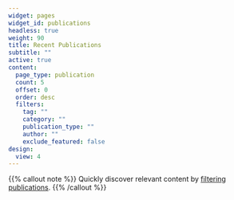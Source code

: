 ```yaml
---
widget: pages
widget_id: publications
headless: true
weight: 90
title: Recent Publications
subtitle: ""
active: true
content:
  page_type: publication
  count: 5
  offset: 0
  order: desc
  filters:
    tag: ""
    category: ""
    publication_type: ""
    author: ""
    exclude_featured: false
design:
  view: 4
---
```


{{% callout note %}}
Quickly discover relevant content by [filtering publications](./publication/).
{{% /callout %}}

